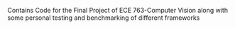 Contains Code for the Final Project of ECE 763-Computer Vision along with some personal testing and benchmarking of different frameworks